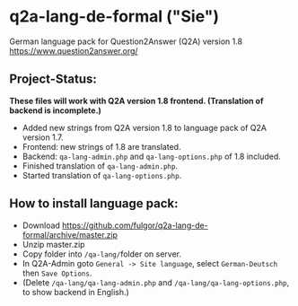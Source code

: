 # q2a-lang-de-formal ("Sie")

German language pack for Question2Answer (Q2A) version 1.8
https://www.question2answer.org/

## Project-Status: ##
**These files will work with Q2A version 1.8 frontend. (Translation of backend is incomplete.)**

* Added new strings from Q2A version 1.8 to language pack of Q2A version 1.7.
* Frontend: new strings of 1.8 are translated.
* Backend: `qa-lang-admin.php` and `qa-lang-options.php` of 1.8 included.
* Finished translation of `qa-lang-admin.php`.
* Started translation of `qa-lang-options.php`.

## How to install language pack: ##

* Download https://github.com/fulgor/q2a-lang-de-formal/archive/master.zip
* Unzip master.zip
* Copy folder into `/qa-lang/`folder on server.
* In Q2A-Admin goto `General -> Site language`, select `German-Deutsch` then `Save Options`.
* (Delete `/qa-lang/qa-lang-admin.php` and `/qa-lang/qa-lang-options.php`, to show backend in English.)
